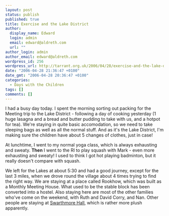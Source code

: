 ```yaml
---
layout: post
status: publish
published: true
title: Exercise and the Lake District
author:
  display_name: Edward
  login: admin
  email: edward@aldreth.com
  url: ""
author_login: admin
author_email: edward@aldreth.com
wordpress_id: 256
wordpress_url: http://tarrant.org.uk/2006/04/28/exercise-and-the-lake-district/
date: "2006-04-28 21:36:47 +0100"
date_gmt: "2006-04-28 20:36:47 +0100"
categories:
  - Days with the Children
tags: []
comments: []
---
```


<p>I had a busy day today.  I spent the morning sorting out packing for the Meeting trip to the Lake District - following a day of cooking yesterday (1 huge lasagna and a bread and butter pudding to take with us, and a hotpot for tea).  We're staying in quite basic accomodation, so we need to take sleeping bags as well as all the normal stuff.  And as it's the Lake District, I'm making sure the children have about 5 changes of clothes, just in case!</p>
<p>At lunchtime, I went to my normal yoga class, which is always exhausting and sweaty.  <strong>Then</strong> I went to the RI to play squash with Mark - even more exhausting and sweaty!  I used to think I got hot playing badminton, but it really doesn't compare with squash.</p>
<p>We left for the Lakes at about 5:30 and had a good journey, except for the last 3 miles, when we drove round the village about 4 times trying to find the right way.  We are staying at a place called Rookhow, which was built as a Monthly Meeting House.  What used to be the stable block has been converted into a hostel.  Also staying here are most of the other families who've come on the weekend, with Ruth and David Corry, and Nan.  Other people are staying at <a href="https://www.swarthmoorhall.co.uk">Swarthmore Hall</a>, which is rather more plush apparently.</p>
